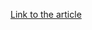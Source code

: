 [Link to the article](https://malwaretech.com/2022/11/everything-you-need-to-know-about-the-openssl-3-0-7-patch.html)
